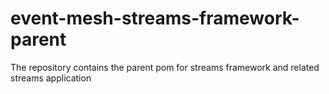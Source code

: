 # event-mesh-streams-framework-parent
The repository contains the parent pom for streams framework and related streams application
